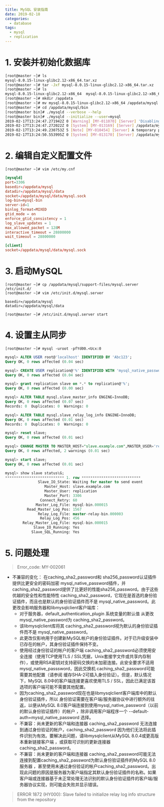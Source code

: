 ```yaml
---
title: MySQL 安装指南
date: 2019-02-18
categories:
  - database
tags:
  - mysql
  - replication
---
```


<!-- more -->

# 1. 安装并初始化数据库

```bash
[root@master ~]# ls
mysql-8.0.15-linux-glibc2.12-x86_64.tar.xz
[root@master ~]# tar -Jxf mysql-8.0.15-linux-glibc2.12-x86_64.tar.xz
[root@master ~]# ls
mysql-8.0.15-linux-glibc2.12-x86_64  mysql-8.0.15-linux-glibc2.12-x86_64.tar.xz
[root@master ~]# mkdir /appdata 
[root@master ~]# mv mysql-8.0.15-linux-glibc2.12-x86_64 /appdata/mysql
[root@master ~]# cd /appdata/mysql/bin
[root@master bin]# ./mysqld --verbose --help
[root@master bin]# ./mysqld --initialize --user=mysql
2019-02-17T13:24:47.271942Z 0 [Warning] [MY-011070] [Server] 'Disabling symbolic links using --skip-symbolic-links (or equivalent) is the default. Consider not using this option as it' is deprecated and will be removed in a future release.
2019-02-17T13:24:47.272022Z 0 [System] [MY-013169] [Server] /appdata/mysql/bin/mysqld (mysqld 8.0.15) initializing of server in progress as process 9517
2019-02-17T13:24:49.230753Z 5 [Note] [MY-010454] [Server] A temporary password is generated for root@localhost: fYd00.<Ucx:0
2019-02-17T13:24:50.553995Z 0 [System] [MY-013170] [Server] /appdata/mysql/bin/mysqld (mysqld 8.0.15) initializing of server has completed
```

# 2. 编辑自定义配置文件

```shell
[root@master ~]# vim /etc/my.cnf
```
```conf
[mysqld]
port=3306
basedir=/appdata/mysql
datadir=/appdata/mysql/data
socket=/appdata/mysql/data/mysql.sock
log-bin=mysql-bin
server-id=1
binlog_format=MIXED
gtid_mode = on
enforce_gtid_consistency = 1
log_slave_updates = 1
max_allowed_packet = 128M
interactive_timeout = 28800000
wait_timeout = 28800000

[client]
socket=/appdata/mysql/data/mysql.sock
```
# 3. 启动MySQL
```shell
[root@master ~]# cp /appdata/mysql/support-files/mysql.server /etc/init.d/
[root@master ~]# vim /etc/init.d/mysql.server
```

```
basedir=/appdata/mysql
datadir=/appdata/mysql/data
```

```shell
[root@master ~]# /etc/init.d/mysql.server start
```

# 4. 设置主从同步

```shell
[root@master ~]# mysql -uroot -pfYd00.<Ucx:0
```
```sql
mysql> ALTER USER root@'localhost' IDENTIFIED BY 'Abc123';
Query OK, 0 rows affected (0.04 sec)

mysql> CREATE USER replication@'%' IDENTIFIED WITH 'mysql_native_password' BY 'replication';
Query OK, 0 rows affected (0.04 sec)

mysql> grant replication slave on *.* to replication@'%';
Query OK, 0 rows affected (0.00 sec)

mysql> ALTER TABLE mysql.slave_master_info ENGINE=InnoDB;
Query OK, 0 rows affected (0.07 sec)
Records: 0  Duplicates: 0  Warnings: 0

mysql> ALTER TABLE mysql.slave_relay_log_info ENGINE=InnoDB;
Query OK, 0 rows affected (0.01 sec)
Records: 0  Duplicates: 0  Warnings: 0

mysql> reset slave;
Query OK, 0 rows affected (0.01 sec)

mysql> CHANGE MASTER TO MASTER_HOST="slave.example.com",MASTER_USER='replication',MASTER_PASSWORD="replication",MASTER_AUTO_POSITION=1;
Query OK, 0 rows affected, 2 warnings (0.01 sec)

mysql> start slave;
Query OK, 0 rows affected (0.01 sec)

mysql> show slave status\G;
*************************** 1. row ***************************
               Slave_IO_State: Waiting for master to send event
                  Master_Host: slave.example.com
                  Master_User: replication
                  Master_Port: 3306
                Connect_Retry: 60
              Master_Log_File: mysql-bin.000015
          Read_Master_Log_Pos: 1567
               Relay_Log_File: master-relay-bin.000003
                Relay_Log_Pos: 456
        Relay_Master_Log_File: mysql-bin.000015
             Slave_IO_Running: Yes
            Slave_SQL_Running: Yes


```

# 5. 问题处理

>Error_code: MY-002061

+ 不兼容的变化： 在caching_sha2_password和 sha256_password认证插件提供比更安全的密码加密 mysql_native_password插件，并 caching_sha2_password提供了比更好的性能sha256_password。由于这些优越的安全性和性能特性 caching_sha2_password，它现在是首选的身份验证插件，而且也是默认的身份验证插件而不是 mysql_native_password。此更改会影响服务器和libmysqlclient客户端库：
    + 对于服务器，default_authentication_plugin 系统变量的默认值 从更改 mysql_native_password为 caching_sha2_password。
    + 该libmysqlclient库将其 caching_sha2_password视为默认的身份验证插件而不是 mysql_native_password。
    + 此更改仅影响用于创建新MySQL帐户的身份验证插件。对于已升级安装中已存在的帐户，其身份验证插件保持不变。
    + 使用经过身份验证的帐户的客户端 caching_sha2_password必须使用安全连接（使用TCP使用TLS / SSL凭据，Unix套接字文件或共享内存制作），或使用RSA密钥对支持密码交换的未加密连接。此安全要求不适用 mysql_native_passsword，因此交换机 caching_sha2_password可能需要其他配置（请参阅 缓存SHA-2可插入身份验证）。但是，默认情况下，MySQL 8.0中的客户端连接更喜欢使用TLS / SSL，因此已满足该首选项的客户端可能不需要其他配置。
    + 因为caching_sha2_password现在也是libmysqlclient客户端库中的默认身份验证插件，所以 身份验证需要在客户端/服务器协议中进行额外的往返，以便从MySQL 8.0客户端连接到使用mysql_native_password（以前的默认身份验证插件）的帐户 ，除非调用客户端程序一个 --default-auth=mysql_native_password 选择。
    + 不兼容：尚未更新的客户端和连接器 caching_sha2_password 无法连接到通过身份验证的帐户，caching_sha2_password 因为他们无法将此插件识别为有效。要解决此问题，请libmysqlclient从MySQL 8.0.4或更高版本重新链接客户端 ，或获取可识别的更新连接器 caching_sha2_password。
    + 不兼容：尚未更新的客户端和连接器 caching_sha2_password可能无法连接到配置caching_sha2_password为默认身份验证插件的MySQL 8.0服务器 ，甚至使用未通过身份验证的帐户caching_sha2_password。出现此问题的原因是服务器为客户端指定其默认身份验证插件的名称。如果客户端或连接器基于未正常处理无法识别的默认身份验证插件的客户端/服务器协议实现，则可能会失败并显示错误。

>ERROR 1872 (HY000): Slave failed to initialize relay log info structure from the repository
